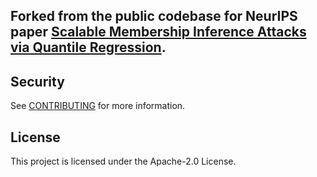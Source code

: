 ## Forked from the public codebase for NeurIPS paper [Scalable Membership Inference Attacks via Quantile Regression](https://openreview.net/pdf?id=t3WCiGjHqd).


## Security

See [CONTRIBUTING](CONTRIBUTING.md#security-issue-notifications) for more information.

## License

This project is licensed under the Apache-2.0 License.


